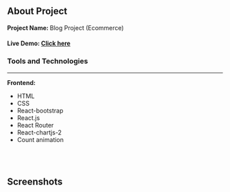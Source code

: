 <h2>About Project</h2>

<b>Project Name: </b> Blog Project (Ecommerce)

<h4>Live Demo: <a href="https://cocky-beaver-d54bcd.netlify.app/">Click here</a </h4> 




<h3>Tools and Technologies </h3>
<hr />

<b>Frontend: </b>
<ul>
  <li> HTML </li>
  <li> CSS </li>
  <li> React-bootstrap </li>
  <li> React.js </li>
  <li> React Router </li>
  <li> React-chartjs-2 </li>
  <li> Count animation </li>
</ul>



<br />
<br />

<h2>Screenshots</h2>
<br />
